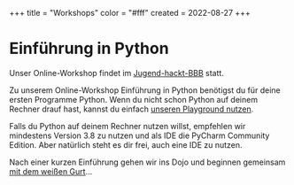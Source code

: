 +++
title = "Workshops"
color = "#fff"
created = 2022-08-27
+++

<script lang="ts">
  import Figure from '$lib/components/Figure.svelte';
</script>

# Einführung in Python

Unser Online-Workshop findet im [Jugend-hackt-BBB](https://meet.alpaka.live/jh-lab-berlin) statt.

Zu unserem Online-Workshop Einführung in Python benötigst du für deine ersten Programme Python. Wenn du nicht schon Python auf deinem Rechner drauf hast, kannst du einfach [unseren Playground nutzen](http://playground.coderdojo.red/).

Falls du Python auf deinem Rechner nutzen willst, empfehlen wir mindestens Version 3.8 zu nutzen und als IDE die PyCharm Community Edition. Aber natürlich steht es dir frei, auch eine IDE zu nutzen.

Nach einer kurzen Einführung gehen wir ins Dojo und beginnen gemeinsam [mit dem weißen Gurt](https://coderdojo.red/posts/kyo-7/)...
